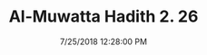 ---
title        : "Al-Muwatta Hadith 2. 26"
date         : 7/25/2018 12:28:00 PM
draft        : false
type         : "hadith"
layout       : "hadith"
BookCode     : "AMH"
VolumeNumber : "2"
HadithNumber : "26"
categories  :  ["Purity - Discontinuing Doing Wudu on Account of Eating Cooked Food"]
---